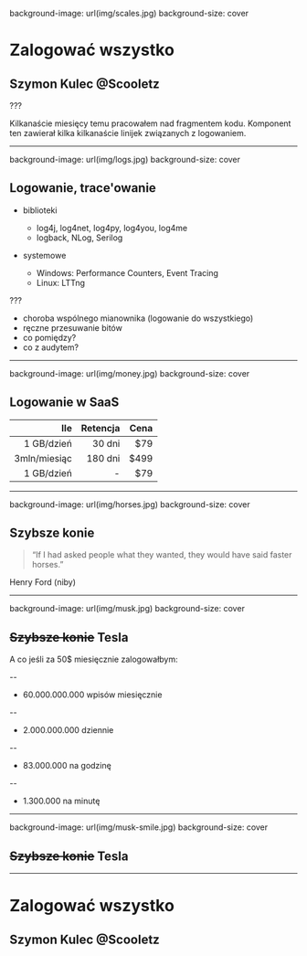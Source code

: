 background-image: url(img/scales.jpg)
background-size: cover

# Zalogować wszystko

## Szymon Kulec @Scooletz

???

Kilkanaście miesięcy temu pracowałem nad fragmentem kodu. Komponent ten zawierał kilka kilkanaście linijek związanych z logowaniem.

---

background-image: url(img/logs.jpg)
background-size: cover

## Logowanie, trace'owanie

- biblioteki
  - log4j, log4net, log4py, log4you, log4me
  - logback, NLog, Serilog

- systemowe
  - Windows: Performance Counters, Event Tracing
  - Linux: LTTng

???

- choroba wspólnego mianownika (logowanie do wszystkiego)
- ręczne przesuwanie bitów
- co pomiędzy?
- co z audytem?

---

background-image: url(img/money.jpg)
background-size: cover

## Logowanie w SaaS

|Ile | Retencja | Cena |
| ---: |---:| ---:|
|1 GB/dzień | 30 dni|$79|
|3mln/miesiąc | 180 dni|$499|
|1 GB/dzień | - |$79|

---

background-image: url(img/horses.jpg)
background-size: cover

## Szybsze konie

> “If I had asked people what they wanted, they would have said faster horses.”

Henry Ford (niby)

---

background-image: url(img/musk.jpg)
background-size: cover

## ~~Szybsze konie~~ Tesla

A co jeśli za 50$ miesięcznie zalogowałbym:

--
- 60.000.000.000 wpisów miesięcznie

--
- 2.000.000.000 dziennie

--
- 83.000.000 na godzinę

--
- 1.300.000 na minutę

---

background-image: url(img/musk-smile.jpg)
background-size: cover

## ~~Szybsze konie~~ Tesla


---

# Zalogować wszystko

## Szymon Kulec @Scooletz